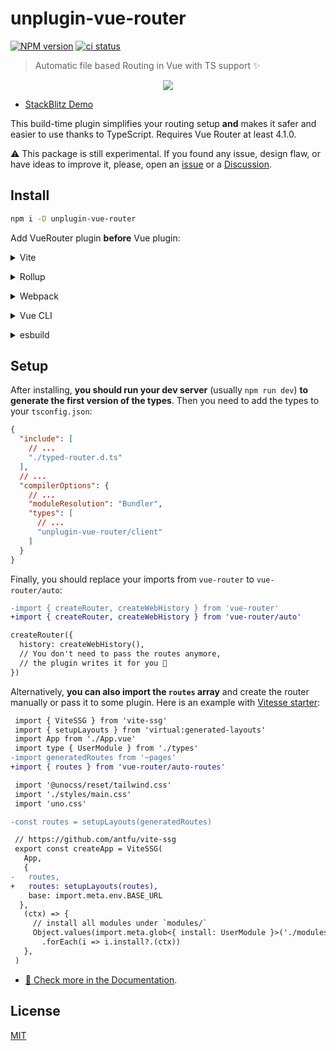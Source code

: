 # unplugin-vue-router

[![NPM version](https://img.shields.io/npm/v/unplugin-vue-router?color=black&label=)](https://www.npmjs.com/package/unplugin-vue-router) [![ci status](https://github.com/posva/unplugin-vue-router/actions/workflows/ci.yml/badge.svg)](https://github.com/posva/unplugin-vue-router/actions/workflows/ci.yml)

> Automatic file based Routing in Vue with TS support ✨

<!-- https://user-images.githubusercontent.com/664177/176622756-3d10acc6-caac-40ff-a41f-9bdccadf7f1d.mp4 -->

<p align="center">
  <img src="https://user-images.githubusercontent.com/664177/176623167-0153f9fb-79cd-49a7-8575-429ce323dd11.gif" >
</p>

- [StackBlitz Demo](https://stackblitz.com/github/posva/uvr-demo)

This build-time plugin simplifies your routing setup **and** makes it safer and easier to use thanks to TypeScript. Requires Vue Router at least 4.1.0.

⚠️ This package is still experimental. If you found any issue, design flaw, or have ideas to improve it, please, open an [issue](https://github.com/posva/unplugin-vue-router/issues/new/choose) or a [Discussion](https://github.com/posva/unplugin-vue-router/discussions).

## Install

```bash
npm i -D unplugin-vue-router
```

Add VueRouter plugin **before** Vue plugin:

<details>
<summary>Vite</summary><br>

```ts
// vite.config.ts
import VueRouter from 'unplugin-vue-router/vite'

export default defineConfig({
  plugins: [
    VueRouter({
      /* options */
    }),
    // ⚠️ Vue must be placed after VueRouter()
    Vue(),
  ],
})
```

Example: [`playground/`](./playground/)

<br></details>

<details>
<summary>Rollup</summary><br>

```ts
// rollup.config.js
import VueRouter from 'unplugin-vue-router/rollup'

export default {
  plugins: [
    VueRouter({
      /* options */
    }),
    // ⚠️ Vue must be placed after VueRouter()
    Vue(),
  ],
}
```

<br></details>

<details>
<summary>Webpack</summary><br>

```ts
// webpack.config.js
module.exports = {
  /* ... */
  plugins: [
    require('unplugin-vue-router/webpack')({
      /* options */
    }),
  ],
}
```

<br></details>

<details>
<summary>Vue CLI</summary><br>

```ts
// vue.config.js
module.exports = {
  configureWebpack: {
    plugins: [
      require('unplugin-vue-router/webpack')({
        /* options */
      }),
    ],
  },
}
```

<br></details>

<details>
<summary>esbuild</summary><br>

```ts
// esbuild.config.js
import { build } from 'esbuild'
import VueRouter from 'unplugin-vue-router/esbuild'

build({
  plugins: [VueRouter()],
})
```

<br></details>

## Setup

After installing, **you should run your dev server** (usually `npm run dev`) **to generate the first version of the types**. Then you need to add the types to your `tsconfig.json`:

```json
{
  "include": [
    // ...
    "./typed-router.d.ts"
  ],
  // ...
  "compilerOptions": {
    // ...
    "moduleResolution": "Bundler",
    "types": [
      // ...
      "unplugin-vue-router/client"
    ]
  }
}
```

Finally, you should replace your imports from `vue-router` to `vue-router/auto`:

```diff
-import { createRouter, createWebHistory } from 'vue-router'
+import { createRouter, createWebHistory } from 'vue-router/auto'

createRouter({
  history: createWebHistory(),
  // You don't need to pass the routes anymore,
  // the plugin writes it for you 🤖
})
```

Alternatively, **you can also import the `routes` array** and create the router manually or pass it to some plugin. Here is an example with [Vitesse starter](https://github.com/antfu/vitesse/blob/main/src/main.ts):

```diff
 import { ViteSSG } from 'vite-ssg'
 import { setupLayouts } from 'virtual:generated-layouts'
 import App from './App.vue'
 import type { UserModule } from './types'
-import generatedRoutes from '~pages'
+import { routes } from 'vue-router/auto-routes'

 import '@unocss/reset/tailwind.css'
 import './styles/main.css'
 import 'uno.css'

-const routes = setupLayouts(generatedRoutes)

 // https://github.com/antfu/vite-ssg
 export const createApp = ViteSSG(
   App,
   {
-   routes,
+   routes: setupLayouts(routes),
    base: import.meta.env.BASE_URL
  },
   (ctx) => {
     // install all modules under `modules/`
     Object.values(import.meta.glob<{ install: UserModule }>('./modules/*.ts', { eager: true }))
       .forEach(i => i.install?.(ctx))
   },
 )
```

- [📖 Check more in the Documentation](https://uvr.esm.is).

## License

[MIT](http://opensource.org/licenses/MIT)
